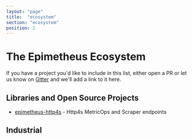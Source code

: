 ```yaml
---
layout: "page"
title:  "ecosystem"
section: "ecosystem"
position: 2
---
```


# The Epimetheus Ecosystem

If you have a project you'd like to include in this list, either open a PR or let us know on [Gitter](https://gitter.im/ChristopherDavenport/epimetheus) and we'll add a link to it here.

## Libraries and Open Source Projects

- [epimetheus-http4s](https://github.com/ChristopherDavenport/epimetheus-http4s) - Http4s MetricOps and Scraper endpoints

## Industrial